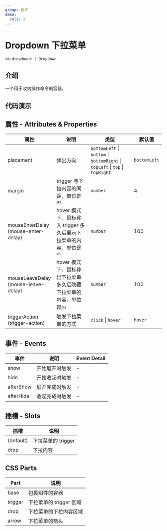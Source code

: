 ```yaml
---
group: 组件
demo:
  cols: 2
---
```


# Dropdown 下拉菜单

```
<b-dropdown> | Dropdown
```

## 介绍

一个用于收纳操作命令的容器。

## 代码演示

<code src="./demos/BasicUsage.tsx"></code>
<code src="./demos/Placement.tsx"></code>
<code src="./demos/Arrow.tsx"></code>
<code src="./demos/triggerAction.tsx"></code>

## 属性 - Attributes & Properties

| 属性                                      | 说明                                                                | 类型                                                                          | 默认值       |
| ----------------------------------------- | ------------------------------------------------------------------- | ----------------------------------------------------------------------------- | ------------ |
| placement                                 | 弹出方向                                                            | `bottomLeft` \| `bottom` \| `bottomRight` \| `topLeft` \| `top` \| `topRight` | `bottomLeft` |
| margin                                    | trigger 与下拉内容的间距，单位是`px`                                | `number`                                                                      | 4            |
| mouseEnterDelay <br/> (mouse-enter-delay) | hover 模式下，鼠标移入 trigger 多久后展示下拉菜单的内容，单位是`ms` | `number`                                                                      | 100          |
| mouseLeaveDelay <br/> (mouse-leave-delay) | hover 模式下，鼠标移出下拉菜单多久后隐藏下拉菜单的内容，单位是`ms`  | `number`                                                                      | 100          |
| triggerAction <br/> (trigger-action)      | 触发下拉菜单的方式                                                  | `click` \| `hover`                                                            | `hover`      |

## 事件 - Events

| 事件      | 说明           | Event Detail |
| --------- | -------------- | ------------ |
| show      | 开始展开时触发 | -            |
| hide      | 开始收起时触发 | -            |
| afterShow | 展开完成时触发 | -            |
| afterHide | 收起完成时触发 | -            |

## 插槽 - Slots

| 插槽      | 说明               |
| --------- | ------------------ |
| (default) | 下拉菜单的 trigger |
| drop      | 下拉内容           |

## CSS Parts

| Part    | 说明                    |
| ------- | ----------------------- |
| base    | 包裹组件的容器          |
| trigger | 下拉菜单的 trigger 区域 |
| drop    | 下拉菜单的下拉内容区域  |
| arrow   | 下拉菜单的箭头          |
